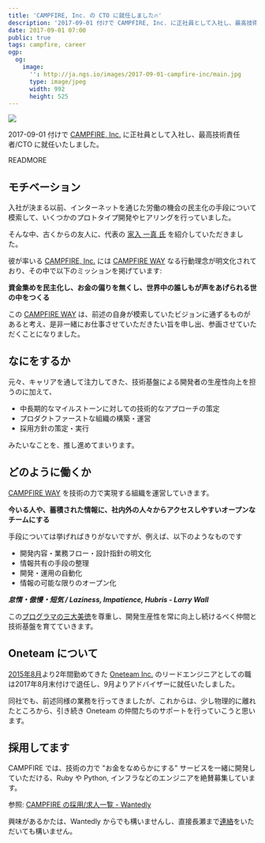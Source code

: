 ```yaml
---
title: 'CAMPFIRE, Inc. の CTO に就任しました🔥'
description: '2017-09-01 付けで CAMPFIRE, Inc. に正社員として入社し、最高技術責任者/CTO に就任いたしました。'
date: 2017-09-01 07:00
public: true
tags: campfire, career
ogp:
  og:
    image:
      '': http://ja.ngs.io/images/2017-09-01-campfire-inc/main.jpg
      type: image/jpeg
      width: 992
      height: 525
---
```


![](https://via.placeholder.com/992x525)

2017-09-01 付けで [CAMPFIRE, Inc.] に正社員として入社し、最高技術責任者/CTO に就任いたしました。

READMORE

## モチベーション

入社が決まる以前、インターネットを通じた労働の機会の民主化の手段について模索して、いくつかのプロトタイプ開発やヒアリングを行っていました。

そんな中、古くからの友人に、代表の [家入 一真 氏] を紹介していただきました。

彼が率いる [CAMPFIRE, Inc.] には [CAMPFIRE WAY] なる行動理念が明文化されており、その中で以下のミッションを掲げています:

**資金集めを民主化し、お金の偏りを無くし、世界中の誰しもが声をあげられる世の中をつくる**

この [CAMPFIRE WAY] は、前述の自身が模索していたビジョンに通ずるものがあると考え、是非一緒にお仕事させていただきたい旨を申し出、参画させていただくことになりました。

## なにをするか

元々、キャリアを通して注力してきた、技術基盤による開発者の生産性向上を担うのに加えて、

- 中長期的なマイルストーンに対しての技術的なアプローチの策定
- プロダクトファーストな組織の構築・運営
- 採用方針の策定・実行

みたいなことを、推し進めてまいります。

## どのように働くか

[CAMPFIRE WAY] を技術の力で実現する組織を運営していきます。

**今いる人や、蓄積された情報に、社内外の人々からアクセスしやすいオープンなチームにする**

手段については挙げればきりがないですが、例えば、以下のようなものです

- 開発内容・業務フロー・設計指針の明文化
- 情報共有の手段の整理
- 開発・運用の自動化
- 情報の可能な限りのオープン化

___怠惰・傲慢・短気 / Laziness, Impatience, Hubris - Larry Wall___

この[プログラマの三大美徳]を尊重し、開発生産性を常に向上し続けるべく仲間と技術基盤を育てていきます。

## Oneteam について

[2015年8月]より2年間勤めてきた [Oneteam Inc.] のリードエンジニアとしての職は2017年8月末付けで退任し、9月よりアドバイザーに就任いたしました。

同社でも、前述同様の業務を行ってきましたが、これからは、少し物理的に離れたところから、引き続き Oneteam の仲間たちのサポートを行っていこうと思います。

## 採用してます

CAMPFIRE では、技術の力で "お金をなめらかにする" サービスを一緒に開発していただける、Ruby や Python, インフラなどのエンジニアを絶賛募集しています。

参照: [CAMPFIRE の採用/求人一覧 - Wantedly](https://www.wantedly.com/companies/campfirejp/projects)

興味があるかたは、Wantedly からでも構いませんし、直接長瀬まで[連絡]をいただいても構いません。

[CAMPFIRE, Inc.]: https://campfire.co.jp/
[家入 一真 氏]: http://ieiri.net/
[2015年8月]: /2015/08/01/hello-oneteam/
[Oneteam Inc.]: https://one-team.com/ja/
[CAMPFIRE WAY]: https://mag.camp-fire.jp/19966/
[プログラマの三大美徳]: https://ja.wikipedia.org/wiki/%E3%83%97%E3%83%AD%E3%82%B0%E3%83%A9%E3%83%9E#.E3.83.97.E3.83.AD.E3.82.B0.E3.83.A9.E3.83.9E.E3.81.AE.E4.B8.89.E5.A4.A7.E7.BE.8E.E5.BE.B3
[連絡]: https://ja.ngs.io/about/#contact
